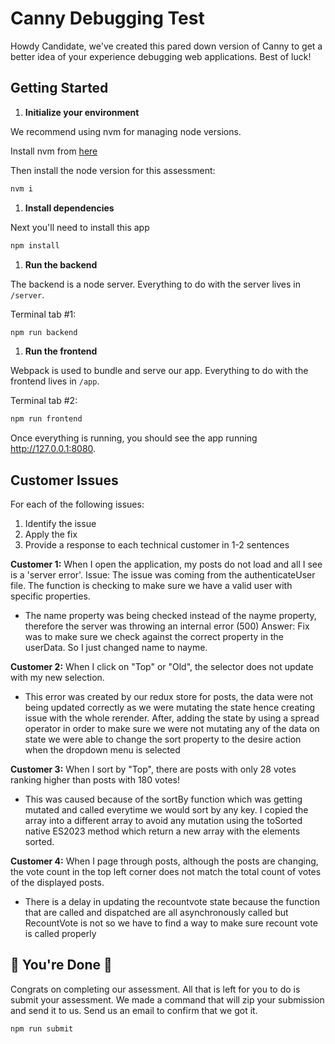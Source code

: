 # Canny Debugging Test

Howdy Candidate, we've created this pared down version of Canny to get a better idea of your experience debugging web applications. Best of luck!

## Getting Started

1. **Initialize your environment**

We recommend using nvm for managing node versions.

Install nvm from [here](https://github.com/creationix/nvm)

Then install the node version for this assessment:

```sh
nvm i
```

1. **Install dependencies**

Next you'll need to install this app

```sh
npm install
```

1. **Run the backend**

The backend is a node server. Everything to do with the server lives in `/server`.

Terminal tab #1:

```sh
npm run backend
```

1. **Run the frontend**

Webpack is used to bundle and serve our app. Everything to do with the frontend lives in `/app`.

Terminal tab #2:

```sh
npm run frontend
```

Once everything is running, you should see the app running http://127.0.0.1:8080.

## Customer Issues

For each of the following issues:

1. Identify the issue
1. Apply the fix
1. Provide a response to each technical customer in 1-2 sentences

**Customer 1:** When I open the application, my posts do not load and all I see is a 'server error'.
Issue: The issue was coming from the authenticateUser file. The function is checking to make sure we have a valid user with specific properties.

- The name property was being checked instead of the nayme property, therefore the server was throwing an internal error (500)
  Answer: Fix was to make sure we check against the correct property in the userData. So I just changed name to nayme.

**Customer 2:** When I click on "Top" or "Old", the selector does not update with my new selection.

- This error was created by our redux store for posts, the data were not being updated correctly as we were mutating the state hence creating issue with the whole rerender. After, adding the state by using a spread operator in order to make sure we were not mutating any of the data on state we were able to change the sort property to the desire action when the dropdown menu is selected

**Customer 3:** When I sort by "Top", there are posts with only 28 votes ranking higher than posts with 180 votes!

- This was caused because of the sortBy function which was getting mutated and called everytime we would sort by any key.
  I copied the array into a different array to avoid any mutation using the toSorted native ES2023 method which return a new array with the elements sorted.

**Customer 4:** When I page through posts, although the posts are changing, the vote count in the top left corner does not match the total count of votes of the displayed posts.

- There is a delay in updating the recountvote state because the function that are called and dispatched are all asynchronously called but RecountVote is not so we have to find a way to make sure recount vote is called properly

## 🎉 You're Done 🎉

Congrats on completing our assessment. All that is left for you to do is submit your assessment. We made a command that will zip your submission and send it to us. Send us an email to confirm that we got it.

```sh
npm run submit
```
